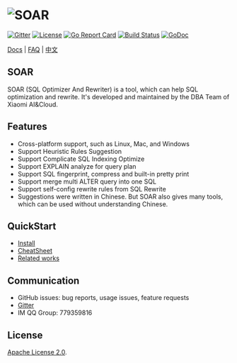 # ![SOAR](https://raw.githubusercontent.com/XiaoMi/soar/master/doc/images/logo.png)

[![Gitter](https://badges.gitter.im/Join%20Chat.svg)](https://gitter.im/xiaomi-dba/soar)
[![License](https://img.shields.io/badge/License-Apache%202.0-blue.svg)](http://github.com/BruceDu521/soar/blob/master/LICENSE)
[![Go Report Card](https://goreportcard.com/badge/github.com/BruceDu521/soar)](https://goreportcard.com/report/github.com/BruceDu521/soar)
[![Build Status](https://travis-ci.org/XiaoMi/soar.svg?branch=master)](https://travis-ci.org/XiaoMi/soar)
[![GoDoc](https://godoc.org/github.com/BruceDu521/soar?status.svg)](https://godoc.org/github.com/BruceDu521/soar)

[Docs](http://github.com/BruceDu521/soar/tree/master/doc) | [FAQ](http://github.com/BruceDu521/soar/blob/master/doc/FAQ_en.md) | [中文](http://github.com/BruceDu521/soar/blob/master/README.md)

## SOAR

SOAR (SQL Optimizer And Rewriter) is a tool, which can help SQL optimization and rewrite. It's developed and maintained by the DBA Team of Xiaomi AI&Cloud.

## Features

* Cross-platform support, such as Linux, Mac, and Windows
* Support Heuristic Rules Suggestion
* Support Complicate SQL Indexing Optimize
* Support EXPLAIN analyze for query plan
* Support SQL fingerprint, compress and built-in pretty print
* Support merge multi ALTER query into one SQL
* Support self-config rewrite rules from SQL Rewrite
* Suggestions were written in Chinese. But SOAR also gives many tools, which can be used without understanding Chinese.

## QuickStart

* [Install](http://github.com/BruceDu521/soar/blob/master/doc/install_en.md)
* [CheatSheet](http://github.com/BruceDu521/soar/blob/master/doc/cheatsheet_en.md)
* [Related works](http://github.com/BruceDu521/soar/blob/master/doc/comparison_en.md)

## Communication

* GitHub issues: bug reports, usage issues, feature requests
* [Gitter](https://gitter.im/xiaomi-dba/soar)
* IM QQ Group: 779359816

## License

[Apache License 2.0](https://github.com/BruceDu521/soar/blob/master/LICENSE).
